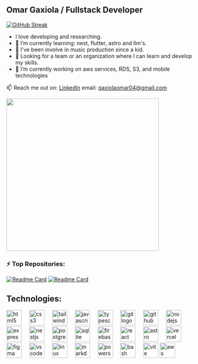 ## Omar Gaxiola / Fullstack Developer

[![GitHub Streak](https://streak-stats.demolab.com?user=omarigg04&locale=es)](https://git.io/streak-stats)



-  I love developing and researching.
- 🌱 I’m currently learning: nest, flutter, astro and llm's.
- 🎹 I've been involve in music production since a kid.
- 👯 Looking for a team or an organization where I can learn and develop my skills.
- 🔭 I’m currently working on aws services, RDS, S3, and mobile technologies

📫 Reach me out on: <a href="https://www.linkedin.com/in/omar-gaxiola"/>LinkedIn</a>
email: gaxiolaomar04@gmail.com


<img width=400 src='https://github-readme-stats.vercel.app/api?username=omarigg04&theme=vue-dark&show_icons=true&hide_border=true&count_private=true' />

### ⚡ Top Repositories:
[![Readme Card](https://github-readme-stats.vercel.app/api/pin/?username=omarigg04&repo=expenses-tracker&theme=swift)](https://github.com/omarigg04/expenses-tracker)
[![Readme Card](https://github-readme-stats.vercel.app/api/pin/?username=omarigg04&repo=chicas-club&theme=swift)](https://github.com/omarigg04/chicas-club)


## Technologies:

<div align="left">
  <img src="https://skillicons.dev/icons?i=html" height="40" alt="html5 logo"  />
  <img width="12" />
  <img src="https://skillicons.dev/icons?i=css" height="40" alt="css3 logo"  />
  <img width="12" />
  <img src="https://skillicons.dev/icons?i=tailwind" height="40" alt="tailwindcss logo"  />
  <img width="12" />
  <img src="https://skillicons.dev/icons?i=js" height="40" alt="javascript logo"  />
  <img width="12" />
  <img src="https://skillicons.dev/icons?i=ts" height="40" alt="typescript logo"  />
  <img width="12" />
  <img src="https://skillicons.dev/icons?i=git" height="40" alt="git logo"  />
  <img width="12" />
  <img src="https://skillicons.dev/icons?i=github" height="40" alt="github logo"  />
  <img width="12" />
  <img src="https://skillicons.dev/icons?i=nodejs" height="40" alt="nodejs logo"  />
  <img width="12" />
  <img src="https://skillicons.dev/icons?i=express" height="40" alt="express logo"  />
  <img width="12" />
  <img src="https://skillicons.dev/icons?i=nestjs" height="40" alt="nestjs logo"  />
  <img width="12" />
  <img src="https://skillicons.dev/icons?i=postgres" height="40" alt="postgresql logo"  />
  <img width="12" />
  <img src="https://skillicons.dev/icons?i=sqlite" height="40" alt="sqlite logo"  />
  <img width="12" />
  <img src="https://skillicons.dev/icons?i=firebase" height="40" alt="firebase logo"  />
  <img width="12" />
  <img src="https://skillicons.dev/icons?i=react" height="40" alt="react logo"  />
  <img width="12" />
<!--   <img src="https://skillicons.dev/icons?i=nextjs" height="40" alt="nextjs logo"  />
  <img width="12" /> -->
  <img src="https://skillicons.dev/icons?i=astro" height="40" alt="astro logo"  />
  <img width="12" />
<!--   <img src="https://skillicons.dev/icons?i=docker" height="40" alt="docker logo"  />
  <img width="12" /> -->
<!--   <img src="https://skillicons.dev/icons?i=cloudflare" height="40" alt="cloudflare logo"  />
  <img width="12" /> -->
  <img src="https://skillicons.dev/icons?i=vercel" height="40" alt="vercel logo"  />
  <img width="12" />
<!--   <img src="https://skillicons.dev/icons?i=gcp" height="40" alt="googlecloud logo"  />
  <img width="12" /> -->
  <img src="https://skillicons.dev/icons?i=figma" height="40" alt="figma logo"  />
  <img width="12" />
  <img src="https://skillicons.dev/icons?i=vscode" height="40" alt="vscode logo"  />
  <img width="12" />
  <img src="https://skillicons.dev/icons?i=linux" height="40" alt="linux logo"  />
  <img width="12" />
  <img src="https://skillicons.dev/icons?i=md" height="40" alt="markdown logo"  />
  <img width="12" />
  <img src="https://skillicons.dev/icons?i=powershell" height="40" alt="powershell logo"  />
  <img width="12" />
  <img src="https://skillicons.dev/icons?i=bash" height="40" alt="bash logo"  />
  <img width="12" />
  <img src="https://skillicons.dev/icons?i=vite" height="40" alt="vite logo"  />
  <img src="https://skillicons.dev/icons?i=aws" height="40" alt="aws logo"  />
  <img width="12" />
</div>

<!--
### 📊 GitHub Stats:
![Your GitHub Stats](https://github-readme-stats.vercel.app/api?username=omarigg04&show_icons=true&theme=dracula)

### ⚡ Top Languages:
![Top Langs](https://github-readme-stats.vercel.app/api/top-langs/?username=omarigg04&layout=compact&theme=dracula)



<!--
**omarigg04/omarigg04** is a ✨ _special_ ✨ repository because its `README.md` (this file) appears on your GitHub profile.

Here are some ideas to get you started:

- 🔭 I’m currently working on ...
- 🌱 I’m currently learning ...
- 👯 I’m looking to collaborate on ...
- 🤔 I’m looking for help with ...
- 💬 Ask me about ...
- 📫 How to reach me: ...
- 😄 Pronouns: ...
- ⚡ Fun fact: ...
-->
